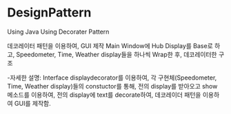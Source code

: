# DesignPattern
Using Java
Using Decorater Pattern

데코레이터 패턴을 이용하여, GUI 제작
Main Window에 Hub Display를 Base로 하고, Speedometer, Time, Weather display들을 하나씩 Wrap한 후, 데코레이터한 구조 

-자세한 설명:
Interface displaydecorator를 이용하여, 각 구현체(Speedometer, Time, Weather display)들의 constuctor를 통해, 전의 display를 받아오고
show 메소드를 이용하여, 전의 display에 text를 decorate하여, 데코레이더 패턴을 이용하여 GUI를 제작함.
